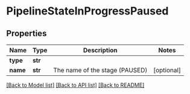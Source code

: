 # PipelineStateInProgressPaused

## Properties
Name | Type | Description | Notes
------------ | ------------- | ------------- | -------------
**type** | **str** |  | 
**name** | **str** | The name of the stage (PAUSED) | [optional] 

[[Back to Model list]](../README.md#documentation-for-models) [[Back to API list]](../README.md#documentation-for-api-endpoints) [[Back to README]](../README.md)


